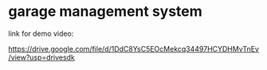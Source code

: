 # garage management system

link for demo video:

https://drive.google.com/file/d/1DdC8YsC5EOcMekcq34497HCYDHMvTnEv/view?usp=drivesdk
